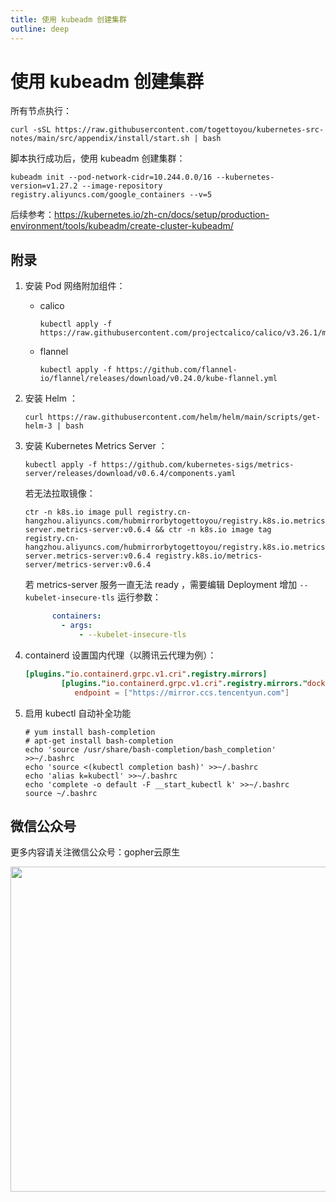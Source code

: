 ```yaml
---
title: 使用 kubeadm 创建集群
outline: deep
---
```


# 使用 kubeadm 创建集群

所有节点执行：

```shell
curl -sSL https://raw.githubusercontent.com/togettoyou/kubernetes-src-notes/main/src/appendix/install/start.sh | bash
```

脚本执行成功后，使用 kubeadm 创建集群：

```shell
kubeadm init --pod-network-cidr=10.244.0.0/16 --kubernetes-version=v1.27.2 --image-repository registry.aliyuncs.com/google_containers --v=5
```

后续参考：https://kubernetes.io/zh-cn/docs/setup/production-environment/tools/kubeadm/create-cluster-kubeadm/

## 附录

1. 安装 Pod 网络附加组件：

    - calico

        ```shell
        kubectl apply -f https://raw.githubusercontent.com/projectcalico/calico/v3.26.1/manifests/calico.yaml
        ```

    - flannel

        ```shell
        kubectl apply -f https://github.com/flannel-io/flannel/releases/download/v0.24.0/kube-flannel.yml
        ```

2. 安装 Helm ：

   ```shell
   curl https://raw.githubusercontent.com/helm/helm/main/scripts/get-helm-3 | bash
   ```

3. 安装 Kubernetes Metrics Server ：

   ```shell
   kubectl apply -f https://github.com/kubernetes-sigs/metrics-server/releases/download/v0.6.4/components.yaml
   ```

   若无法拉取镜像：

   ```shell
   ctr -n k8s.io image pull registry.cn-hangzhou.aliyuncs.com/hubmirrorbytogettoyou/registry.k8s.io.metrics-server.metrics-server:v0.6.4 && ctr -n k8s.io image tag registry.cn-hangzhou.aliyuncs.com/hubmirrorbytogettoyou/registry.k8s.io.metrics-server.metrics-server:v0.6.4 registry.k8s.io/metrics-server/metrics-server:v0.6.4
   ```

   若 metrics-server 服务一直无法 ready ，需要编辑 Deployment 增加 `--kubelet-insecure-tls` 运行参数：

   ```yaml
         containers:
           - args:
               - --kubelet-insecure-tls
   ```

4. containerd 设置国内代理（以腾讯云代理为例）：

   ```toml
   [plugins."io.containerd.grpc.v1.cri".registry.mirrors]
           [plugins."io.containerd.grpc.v1.cri".registry.mirrors."docker.io"]
              endpoint = ["https://mirror.ccs.tencentyun.com"]
   ```

5. 启用 kubectl 自动补全功能

   ```shell
   # yum install bash-completion
   # apt-get install bash-completion
   echo 'source /usr/share/bash-completion/bash_completion' >>~/.bashrc
   echo 'source <(kubectl completion bash)' >>~/.bashrc
   echo 'alias k=kubectl' >>~/.bashrc
   echo 'complete -o default -F __start_kubectl k' >>~/.bashrc
   source ~/.bashrc
   ```

## 微信公众号

更多内容请关注微信公众号：gopher云原生

<img src="https://github.com/user-attachments/assets/ea93572c-6c05-4751-bde7-35a58fe083f1" width="520px" />
